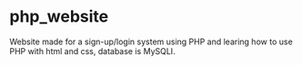 # php_website
Website made for a sign-up/login system using PHP and learing how to use PHP with html and css, database is MySQLI.
